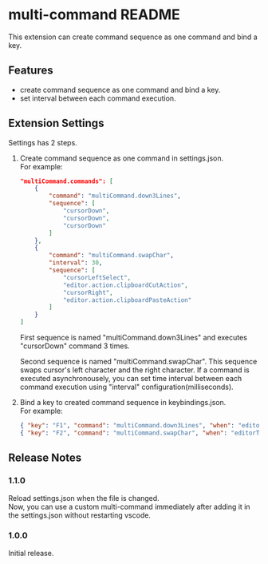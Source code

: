 # multi-command README

This extension can create command sequence as one command and bind a key.

## Features

* create command sequence as one command and bind a key.
* set interval between each command execution.

## Extension Settings

Settings has 2 steps.

1. Create command sequence as one command in settings.json.  
    For example:
    ```json:settings.json
    "multiCommand.commands": [
        {
            "command": "multiCommand.down3Lines",
            "sequence": [
                "cursorDown",
                "cursorDown",
                "cursorDown"
            ]
        },
        {
            "command": "multiCommand.swapChar",
            "interval": 30,
            "sequence": [
                "cursorLeftSelect",
                "editor.action.clipboardCutAction",
                "cursorRight",
                "editor.action.clipboardPasteAction"
            ]
        }
    ]
    ```
    First sequence is named "multiCommand.down3Lines" and executes "cursorDown" command 3 times.

    Second sequence is named "multiCommand.swapChar". This sequence swaps cursor's left character and the right character. If a command is executed asynchronousely, you can set time interval between each command execution using "interval" configuration(milliseconds).

2. Bind a key to created command sequence in keybindings.json.  
    For example:
    ```json:keybindings.json
    { "key": "F1", "command": "multiCommand.down3Lines", "when": "editorTextFocus"},
    { "key": "F2", "command": "multiCommand.swapChar", "when": "editorTextFocus"}
    ```

## Release Notes

### 1.1.0

Reload settings.json when the file is changed.  
Now, you can use a custom multi-command immediately after adding it in the settings.json without restarting vscode.

### 1.0.0

Initial release.

